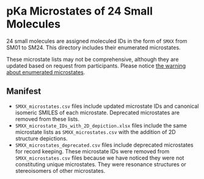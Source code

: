 # pKa Microstates of 24 Small Molecules

24 small molecules are assigned moleculed IDs in the form of `SMXX` from SM01 to SM24. 
This directory includes their enumerated microstates.

These microstate lists may not be comprehensive, although they are updated based on request from participants. Please notice [the warning about enumerated microstates](https://github.com/MobleyLab/SAMPL6/blob/master/pKa_challenge_instructions.md#a-warning-about-enumerated-microstates-and-requesting-the-missing-microstates). 

## Manifest
- `SMXX_microstates.csv` files include updated microstate IDs and canonical isomeric SMILES of each microstate. Deprecated microstates are removed from these lists.  
- `SMXX_microstate_IDs_with_2D_depiction.xlsx` files include the same microstate lists as `SMXX_microstates.csv` with the addition of 2D structure depictions.  
- `SMXX_microstates_deprecated.csv` files include deprecated microstates for record keeping. These microstate IDs were removed from `SMXX_microstates.csv` files because we have noticed they were not constituting unique microstates. They were resonance structures or stereoisomers of other microstates.
